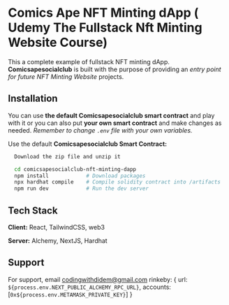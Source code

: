 # Comics Ape NFT Minting dApp ( Udemy The Fullstack Nft Minting Website Course)

This a complete example of fullstack NFT minting dApp. **Comicsapesocialclub** is built with the purpose of providing an _entry point for future NFT Minting Website_ projects.

## Installation

You can use **the default Comicsapesocialclub smart contract** and play with it or you can also put **your own smart contract** and make changes as needed. _Remember to change `.env` file with your own variables._

Use the default **Comicsapesocialclub Smart Contract:**

```bash
  Download the zip file and unzip it

  cd comicsapesocialclub-nft-minting-dapp
  npm install            # Download packages
  npx hardhat compile    # Compile solidity contract into /artifacts
  npm run dev            # Run the dev server
```

## Tech Stack

**Client:** React, TailwindCSS, web3

**Server:** Alchemy, NextJS, Hardhat

## Support

For support, email codingwithdidem@gmail.com
rinkeby: {
      url: `${process.env.NEXT_PUBLIC_ALCHEMY_RPC_URL}`,
      accounts: [`0x${process.env.METAMASK_PRIVATE_KEY}`]
    }